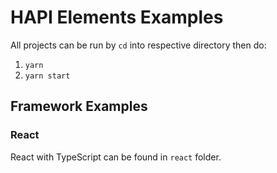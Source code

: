 # HAPI Elements Examples

All projects can be run by `cd` into respective directory then do:
1. `yarn`
2. `yarn start` 


## Framework Examples

### React
React with TypeScript can be found in `react` folder.
